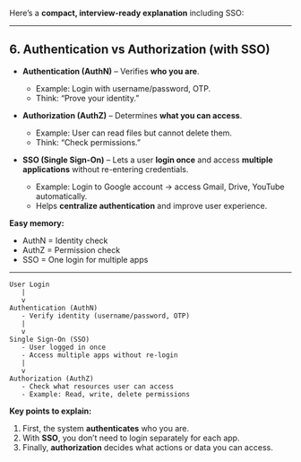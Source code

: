 Here’s a **compact, interview-ready explanation** including SSO:

---

## 6. Authentication vs Authorization (with SSO)

* **Authentication (AuthN)** – Verifies **who you are**.

  * Example: Login with username/password, OTP.
  * Think: “Prove your identity.”

* **Authorization (AuthZ)** – Determines **what you can access**.

  * Example: User can read files but cannot delete them.
  * Think: “Check permissions.”

* **SSO (Single Sign-On)** – Lets a user **login once** and access **multiple applications** without re-entering credentials.

  * Example: Login to Google account → access Gmail, Drive, YouTube automatically.
  * Helps **centralize authentication** and improve user experience.

**Easy memory:**

* AuthN = Identity check
* AuthZ = Permission check
* SSO = One login for multiple apps

---

```
User Login
   |
   v
Authentication (AuthN)
   - Verify identity (username/password, OTP)
   |
   v
Single Sign-On (SSO)
   - User logged in once
   - Access multiple apps without re-login
   |
   v
Authorization (AuthZ)
   - Check what resources user can access
   - Example: Read, write, delete permissions
```

**Key points to explain:**

1. First, the system **authenticates** who you are.
2. With **SSO**, you don’t need to login separately for each app.
3. Finally, **authorization** decides what actions or data you can access.


